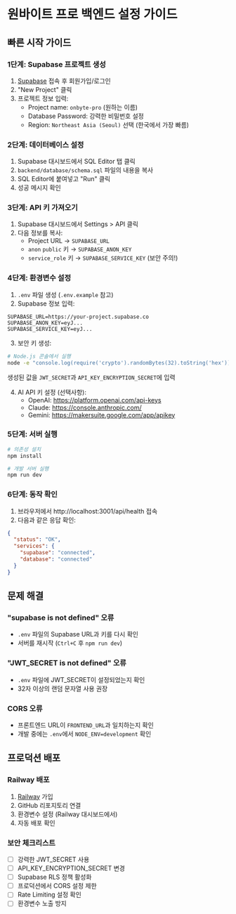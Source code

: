 # 원바이트 프로 백엔드 설정 가이드

## 빠른 시작 가이드

### 1단계: Supabase 프로젝트 생성

1. [Supabase](https://supabase.com) 접속 후 회원가입/로그인
2. "New Project" 클릭
3. 프로젝트 정보 입력:
   - Project name: `onbyte-pro` (원하는 이름)
   - Database Password: 강력한 비밀번호 설정
   - Region: `Northeast Asia (Seoul)` 선택 (한국에서 가장 빠름)

### 2단계: 데이터베이스 설정

1. Supabase 대시보드에서 SQL Editor 탭 클릭
2. `backend/database/schema.sql` 파일의 내용을 복사
3. SQL Editor에 붙여넣고 "Run" 클릭
4. 성공 메시지 확인

### 3단계: API 키 가져오기

1. Supabase 대시보드에서 Settings > API 클릭
2. 다음 정보를 복사:
   - Project URL → `SUPABASE_URL`
   - `anon` `public` 키 → `SUPABASE_ANON_KEY`
   - `service_role` 키 → `SUPABASE_SERVICE_KEY` (보안 주의!)

### 4단계: 환경변수 설정

1. `.env` 파일 생성 (`.env.example` 참고)
2. Supabase 정보 입력:
```env
SUPABASE_URL=https://your-project.supabase.co
SUPABASE_ANON_KEY=eyJ...
SUPABASE_SERVICE_KEY=eyJ...
```

3. 보안 키 생성:
```bash
# Node.js 콘솔에서 실행
node -e "console.log(require('crypto').randomBytes(32).toString('hex'))"
```
생성된 값을 `JWT_SECRET`과 `API_KEY_ENCRYPTION_SECRET`에 입력

4. AI API 키 설정 (선택사항):
   - OpenAI: https://platform.openai.com/api-keys
   - Claude: https://console.anthropic.com/
   - Gemini: https://makersuite.google.com/app/apikey

### 5단계: 서버 실행

```bash
# 의존성 설치
npm install

# 개발 서버 실행
npm run dev
```

### 6단계: 동작 확인

1. 브라우저에서 http://localhost:3001/api/health 접속
2. 다음과 같은 응답 확인:
```json
{
  "status": "OK",
  "services": {
    "supabase": "connected",
    "database": "connected"
  }
}
```

## 문제 해결

### "supabase is not defined" 오류
- `.env` 파일의 Supabase URL과 키를 다시 확인
- 서버를 재시작 (`Ctrl+C` 후 `npm run dev`)

### "JWT_SECRET is not defined" 오류
- `.env` 파일에 JWT_SECRET이 설정되었는지 확인
- 32자 이상의 랜덤 문자열 사용 권장

### CORS 오류
- 프론트엔드 URL이 `FRONTEND_URL`과 일치하는지 확인
- 개발 중에는 `.env`에서 `NODE_ENV=development` 확인

## 프로덕션 배포

### Railway 배포
1. [Railway](https://railway.app) 가입
2. GitHub 리포지토리 연결
3. 환경변수 설정 (Railway 대시보드에서)
4. 자동 배포 확인

### 보안 체크리스트
- [ ] 강력한 JWT_SECRET 사용
- [ ] API_KEY_ENCRYPTION_SECRET 변경
- [ ] Supabase RLS 정책 활성화
- [ ] 프로덕션에서 CORS 설정 제한
- [ ] Rate Limiting 설정 확인
- [ ] 환경변수 노출 방지